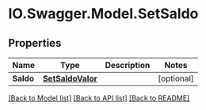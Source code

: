 # IO.Swagger.Model.SetSaldo
## Properties

Name | Type | Description | Notes
------------ | ------------- | ------------- | -------------
**Saldo** | [**SetSaldoValor**](SetSaldoValor.md) |  | [optional] 

[[Back to Model list]](../README.md#documentation-for-models) [[Back to API list]](../README.md#documentation-for-api-endpoints) [[Back to README]](../README.md)


